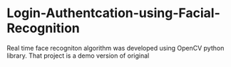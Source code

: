 # Login-Authentcation-using-Facial-Recognition
Real time face recogniton algorithm was developed using OpenCV python library. 
That project is a demo version of original

